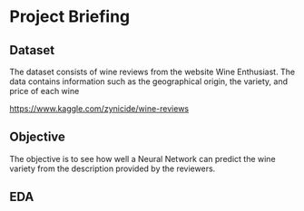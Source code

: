 # Project Briefing



## Dataset

The dataset consists of wine reviews from the website Wine Enthusiast. The data contains information such as the geographical origin, the variety, and price of each wine

https://www.kaggle.com/zynicide/wine-reviews

## Objective

The objective is to see how well a Neural Network can predict the wine variety from the description provided by the reviewers.

## EDA


